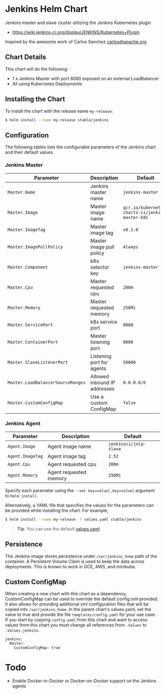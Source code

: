 # Jenkins Helm Chart

Jenkins master and slave cluster utilizing the Jenkins Kubernetes plugin

* https://wiki.jenkins-ci.org/display/JENKINS/Kubernetes+Plugin

Inspired by the awesome work of Carlos Sanchez <carlos@apache.org>

## Chart Details
This chart will do the following:

* 1 x Jenkins Master with port 8080 exposed on an external LoadBalancer
* All using Kubernetes Deployments

## Installing the Chart

To install the chart with the release name `my-release`:

```bash
$ helm install --name my-release stable/jenkins
```

## Configuration

The following tables lists the configurable parameters of the Jenkins chart and their default values.

### Jenkins Master

| Parameter                         | Description                        | Default                                                    |
| -----------------------           | ---------------------------------- | ---------------------------------------------------------- |
| `Master.Name`                     | Jenkins master name                | `jenkins-master`                                           |
| `Master.Image`                    | Master image name                  | `gcr.io/kubernetes-charts-ci/jenkins-master-k8s`           |
| `Master.ImageTag`                 | Master image tag                   | `v0.1.0`                                                   |
| `Master.ImagePullPolicy`          | Master image pull policy           | `Always`                                                   |
| `Master.Component`                | k8s selector key                   | `jenkins-master`                                           |
| `Master.Cpu`                      | Master requested cpu               | `200m`                                                     |
| `Master.Memory`                   | Master requested memory            | `256Mi`                                                    |
| `Master.ServicePort`              | k8s service port                   | `8080`                                                     |
| `Master.ContainerPort`            | Master listening port              | `8080`                                                     |
| `Master.SlaveListenerPort`        | Listening port for agents          | `50000`                                                    |
| `Master.LoadBalancerSourceRanges` | Allowed inbound IP addresses       | `0.0.0.0/0`                                                |
| `Master.CustomConfigMap`          | Use a custom ConfigMap             | `false`                                                    |

### Jenkins Agent

| Parameter               | Description                        | Default                                                    |
| ----------------------- | ---------------------------------- | ---------------------------------------------------------- |
| `Agent.Image`           | Agent image name                   | `jenkinsci/jnlp-slave`                                     |
| `Agent.ImageTag`        | Agent image tag                    | `2.52`                                                     |
| `Agent.Cpu`             | Agent requested cpu                | `200m`                                                     |
| `Agent.Memory`          | Agent requested memory             | `256Mi`                                                    |

Specify each parameter using the `--set key=value[,key=value]` argument to `helm install`.

Alternatively, a YAML file that specifies the values for the parameters can be provided while installing the chart. For example,

```bash
$ helm install --name my-release -f values.yaml stable/jenkins
```

> **Tip**: You can use the default [values.yaml](values.yaml)

## Persistence

The Jenkins image stores persistence under `/var/jenkins_home` path of the container. A Persistent Volume
Claim is used to keep the data across deployments. This is known to work in GCE, AWS, and minikube.

## Custom ConfigMap

When creating a new chart with this chart as a dependency, CustomConfigMap can be used to override the default config.xml provided.
It also allows for providing additional xml configuration files that will be copied into `/var/jenkins_home`. In the parent chart's values.yaml,
set the value to true and provide the file `templates/config.yaml` for your use case. If you start by copying `config.yaml` from this chart and
want to access values from this chart you must change all references from `.Values` to `.Values.jenkins`.

```
jenkins:
  Master:
    CustomConfigMap: true
```

# Todo
* Enable Docker-in-Docker or Docker-on-Docker support on the Jenkins agents
